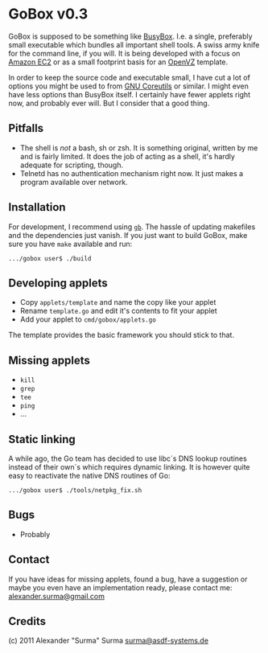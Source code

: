 GoBox v0.3
============
GoBox is supposed to be something like [BusyBox](http://www.busybox.net). I.e.
a single, preferably small executable which bundles all important shell tools.
A swiss army knife for the command line, if you will.
It is being developed with a focus on [Amazon EC2](http://aws.amazon.com) or as
a small footprint basis for an [OpenVZ](http://www.openvz.org) template.

In order to keep the source code and executable small, I have cut a lot of options
you might be used to from [GNU Coreutils](http://www.gnu.org/software/coreutils/) or
similar. I might even have less options than BusyBox itself. I certainly have
fewer applets right now, and probably ever will. But I consider that a good thing.

Pitfalls
--------
- The shell is *not* a bash, sh or zsh. It is something original, written by me and
is fairly limited. It does the job of acting as a shell, it's hardly adequate for 
scripting, though.
- Telnetd has no authentication mechanism right now. It just makes a program available
over network.

Installation
------------
For development, I recommend using [`gb`](http://code.google.com/p/go-gb/).
The hassle of updating makefiles and the dependencies just vanish.
If you just want to build GoBox, make sure you have `make` available and run:

 	.../gobox user$ ./build

Developing applets
------------------
- Copy `applets/template` and name the copy like your applet
- Rename `template.go` and edit it's contents to fit your applet
- Add your applet to `cmd/gobox/applets.go`

The template provides the basic framework you should stick to that.

Missing applets
---------------
- `kill`
- `grep`
- `tee`
- `ping`
- ...

Static linking
--------------
A while ago, the Go team has decided to use libc´s DNS lookup routines instead of
their own´s which requires dynamic linking.
It is however quite easy to reactivate the native DNS routines of Go:

	.../gobox user$ ./tools/netpkg_fix.sh 

Bugs
----
- Probably

Contact
-------
If you have ideas for missing applets, found a bug, have a suggestion
or maybe you even have an implementation ready, please contact me: alexander.surma@gmail.com

Credits
-------
(c) 2011 Alexander "Surma" Surma <surma@asdf-systems.de>
